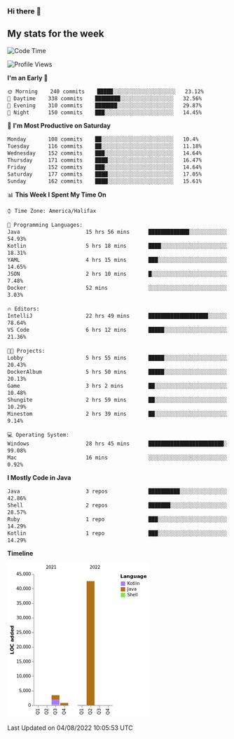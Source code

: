 ### Hi there 👋

## My stats for the week
<!--START_SECTION:waka-->
![Code Time](http://img.shields.io/badge/Code%20Time-364%20hrs%201%20min-blue)

![Profile Views](http://img.shields.io/badge/Profile%20Views-0-blue)

**I'm an Early 🐤** 

```text
🌞 Morning    240 commits    █████░░░░░░░░░░░░░░░░░░░░   23.12% 
🌆 Daytime    338 commits    ████████░░░░░░░░░░░░░░░░░   32.56% 
🌃 Evening    310 commits    ███████░░░░░░░░░░░░░░░░░░   29.87% 
🌙 Night      150 commits    ███░░░░░░░░░░░░░░░░░░░░░░   14.45%

```
📅 **I'm Most Productive on Saturday** 

```text
Monday       108 commits    ██░░░░░░░░░░░░░░░░░░░░░░░   10.4% 
Tuesday      116 commits    ██░░░░░░░░░░░░░░░░░░░░░░░   11.18% 
Wednesday    152 commits    ███░░░░░░░░░░░░░░░░░░░░░░   14.64% 
Thursday     171 commits    ████░░░░░░░░░░░░░░░░░░░░░   16.47% 
Friday       152 commits    ███░░░░░░░░░░░░░░░░░░░░░░   14.64% 
Saturday     177 commits    ████░░░░░░░░░░░░░░░░░░░░░   17.05% 
Sunday       162 commits    ████░░░░░░░░░░░░░░░░░░░░░   15.61%

```


📊 **This Week I Spent My Time On** 

```text
⌚︎ Time Zone: America/Halifax

💬 Programming Languages: 
Java                     15 hrs 56 mins      █████████████░░░░░░░░░░░░   54.93% 
Kotlin                   5 hrs 18 mins       ████░░░░░░░░░░░░░░░░░░░░░   18.31% 
YAML                     4 hrs 15 mins       ███░░░░░░░░░░░░░░░░░░░░░░   14.65% 
JSON                     2 hrs 10 mins       █░░░░░░░░░░░░░░░░░░░░░░░░   7.48% 
Docker                   52 mins             ░░░░░░░░░░░░░░░░░░░░░░░░░   3.03%

🔥 Editors: 
IntelliJ                 22 hrs 49 mins      ███████████████████░░░░░░   78.64% 
VS Code                  6 hrs 12 mins       █████░░░░░░░░░░░░░░░░░░░░   21.36%

🐱‍💻 Projects: 
Lobby                    5 hrs 55 mins       █████░░░░░░░░░░░░░░░░░░░░   20.43% 
DockerAlbum              5 hrs 50 mins       █████░░░░░░░░░░░░░░░░░░░░   20.13% 
Game                     3 hrs 2 mins        ██░░░░░░░░░░░░░░░░░░░░░░░   10.48% 
Shungite                 2 hrs 59 mins       ██░░░░░░░░░░░░░░░░░░░░░░░   10.29% 
Minestom                 2 hrs 39 mins       ██░░░░░░░░░░░░░░░░░░░░░░░   9.14%

💻 Operating System: 
Windows                  28 hrs 45 mins      ████████████████████████░   99.08% 
Mac                      16 mins             ░░░░░░░░░░░░░░░░░░░░░░░░░   0.92%

```

**I Mostly Code in Java** 

```text
Java                     3 repos             ██████████░░░░░░░░░░░░░░░   42.86% 
Shell                    2 repos             ███████░░░░░░░░░░░░░░░░░░   28.57% 
Ruby                     1 repo              ███░░░░░░░░░░░░░░░░░░░░░░   14.29% 
Kotlin                   1 repo              ███░░░░░░░░░░░░░░░░░░░░░░   14.29%

```


**Timeline**

![Chart not found](https://raw.githubusercontent.com/lyndseyy/lyndseyy/main/charts/bar_graph.png) 


 Last Updated on 04/08/2022 10:05:53 UTC
<!--END_SECTION:waka-->
